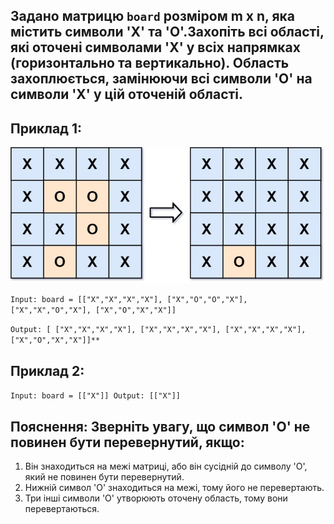 ## Задано матрицю `board` розміром m x n, яка містить символи 'X' та 'O'.Захопіть всі області, які оточені символами 'X' у всіх напрямках (горизонтально та вертикально). Область захоплюється, замінюючи всі символи 'O' на символи 'X' у цій оточеній області.

## **Приклад 1:**

![img.png](img.png)

`Input: board = [["X","X","X","X"],
                  ["X","O","O","X"],
                  ["X","X","O","X"],
                  ["X","O","X","X"]]`

`Output: [ ["X","X","X","X"],
            ["X","X","X","X"],
            ["X","X","X","X"],
            ["X","O","X","X"]]**`

## **Приклад 2:**

`Input: board = [["X"]]
Output: [["X"]]`

## Пояснення: Зверніть увагу, що символ 'O' не повинен бути перевернутий, якщо:
1.  Він знаходиться на межі матриці, або він сусідній до символу 'O', який не повинен бути перевернутий.
2.  Нижній символ 'O' знаходиться на межі, тому його не перевертають.
3.  Три інші символи 'O' утворюють оточену область, тому вони перевертаються.